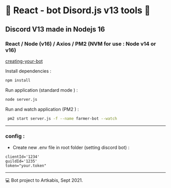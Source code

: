 # 🚀 React - bot Disord.js v13 tools 🚀
## Discord V13 made in Nodejs 16
### React / Node (v16) / Axios / PM2 (NVM for use : Node v14 or v16)


[ creating-your-bot ](https://discordjs.guide/preparations/setting-up-a-bot-application.html#creating-your-bot)


Install   dependencies : 
```bash
npm install
```


Run application (standard mode ) :
```bash
node server.js
```
Run and watch application (PM2 ) :
```bash
 pm2 start server.js -f --name farmer-bot --watch
```

_____________________________

### config :

* Create new .env file in root folder (setting discord bot) :
```
clientId='1234'
guildId='1235'
token="your.token"
```
_________________________
  
💻 Bot project to Artkabis, Sept 2021.


